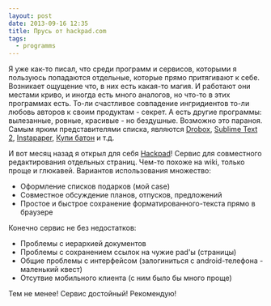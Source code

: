 ```yaml
---
layout: post
date: 2013-09-16 12:35
title: Прусь от hackpad.com
tags:
  - programms
---
```


Я уже как-то писал, что среди программ и сервисов, которыми я пользуюсь попадаются отдельные, которые прямо притягивают к себе. Возникает ощущение что, в них есть какая-то магия. И работают они местами криво, и иногда есть много аналогов, но что-то в этих программах есть. То-ли счастливое совпадение ингридиентов то-ли любовь авторов к своим продуктам - секрет. А есть другие программы: вылезанные, ровные, красивые - но бездушные. Возможно это параноя. Самым ярким представителями списка, являются [Drobox](http://dropbox.com), [Sublime Text 2](http://www.sublimetext.com/2), [Instapaper](http://www.instapaper.com/), [Купи батон](http://buymeapie.com/)  и т.д.

И вот месяц назад я открыл для себя [Hackpad](http://hackpad.com)! Сервис для совместного редактирования отдельных страниц. Чем-то похоже на wiki, только проще и глюкавей. Вариантов использования множество:
  * Оформление списков подарков (мой case)
  * Совместное обсуждение планов, отпусков, предложений
  * Простое и быстрое сохранение форматированного-текста прямо в браузере

Конечно сервис не без недостатков:
  * Проблемы с иерархией документов
  * Проблемы с сохранением ссылок на чужие pad'ы (страницы)
  * Общие проблемы с интерфейсом (залогиниться с android-телефона - маленький квест)
  * Отсутвие мобильного клиента (с ним было бы много проще)

Тем не менее! Сервис достойный! Рекомендую!
